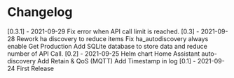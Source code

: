 # Changelog

[0.3.1] - 2021-09-29
Fix error when API call limit is reached.
[0.3] - 2021-09-28
Rework ha discovery to reduce items
Fix ha_autodiscovery always enable
Get Production
Add SQLite database to store data and reduce number of API Call.
[0.2] - 2021-09-25
Helm chart
Home Assistant auto-discovery
Add Retain & QoS (MQTT)
Add Timestamp in log
[0.1] - 2021-09-24
First Release